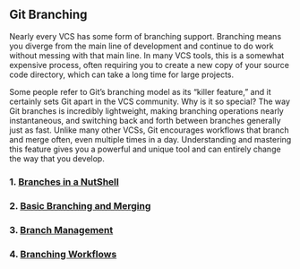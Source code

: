 ## Git Branching

Nearly every VCS has some form of branching support. Branching means you diverge from the main line of development and continue to do work without messing with that main line. In many VCS tools, this is a somewhat expensive process, often requiring you to create a new copy of your
source code directory, which can take a long time for large projects. 

Some people refer to Git’s branching model as its “killer feature,” and it certainly sets Git apart in the VCS community. Why is it so special? The way Git branches is incredibly lightweight, making branching operations nearly instantaneous, and switching back and forth between branches generally just as fast. Unlike many other VCSs, Git encourages workflows that branch and merge often, even multiple times in a day. Understanding and mastering this feature gives you a powerful and unique tool and can entirely change the way that you develop.

### 1. [Branches in a NutShell](3.1.Branches_in_a_Nutshell.md)
### 2. [Basic Branching and Merging](3.2.Basic_Branching_and_Merging.md)
### 3. [Branch Management](3.3.Branch_Management.md)
### 4. [Branching Workflows](3.4.Branching_Workflows.md)